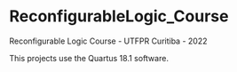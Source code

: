 # ReconfigurableLogic_Course
Reconfigurable Logic Course - UTFPR Curitiba - 2022

This projects use the Quartus 18.1 software.
